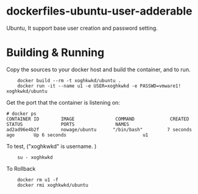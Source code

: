 # dockerfiles-ubuntu-user-adderable
Ubuntu, It support base user creation and password setting.

# Building & Running

Copy the sources to your docker host and build the container, and to run.
```
	docker build --rm -t xoghkwkd/ubuntu .
	docker run -it --name u1 -e USER=xoghkwkd -e PASSWD=vmware1! xoghkwkd/ubuntu
```
Get the port that the container is listening on:

```
# docker ps
CONTAINER ID        IMAGE               COMMAND             CREATED             STATUS              PORTS               NAMES
ad2ad96e4b2f        nowage/ubuntu      "/bin/bash"         7 seconds ago       Up 6 seconds                            u1
```

To test, ("xoghkwkd" is username. )
```
	su - xoghkwkd
```
To Rollback
```
    docker rm u1 -f
    docker rmi xoghkwkd/ubuntu
```

